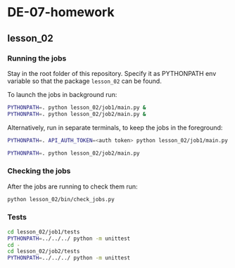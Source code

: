 # DE-07-homework

## lesson_02

### Running the jobs
Stay in the root folder of this repository.  Specify it as PYTHONPATH env variable so that the package `lesson_02` 
can be found.    

To launch the jobs in background run: 
```sh
PYTHONPATH=. python lesson_02/job1/main.py &
PYTHONPATH=. python lesson_02/job2/main.py &
```
Alternatively, run in separate terminals, to keep the jobs in the foreground: 

```sh
PYTHONPATH=. API_AUTH_TOKEN=<auth token> python lesson_02/job1/main.py 
```

```sh
PYTHONPATH=. python lesson_02/job2/main.py 
```

### Checking the jobs
After the jobs are running to check them run:
```sh
python lesson_02/bin/check_jobs.py 
```

### Tests

```sh
cd lesson_02/job1/tests
PYTHONPATH=../../../ python -m unittest
cd - 
cd lesson_02/job2/tests
PYTHONPATH=../../../ python -m unittest
```